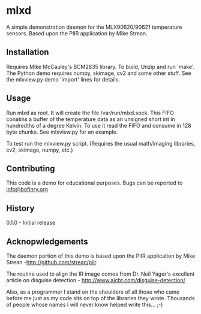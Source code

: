 mlxd
==========

A simple demonstration daemon for the MLX90620/90621 temperature sensors. Based upon the PIIR application by Mike Strean.

## Installation

  Requires Mike McCauley's BCM2835 library. To build, Unzip and run 'make'. The Python demo requires numpy, skimage, cv2 and some other stuff. See the mlxview.py demo 'import' lines for details.

## Usage

  Run mlxd as root. It will create the file /var/run/mlxd.sock. This FIFO conatins a buffer of the temperature data as an unsigned short int in hundredths of a degree Kelvin. To use it read the FIFO and consume in 128 byte chunks. See mlxview.py for an example.

  To test run the mlxview.py script. (Requires the usual math/imaging libraries, cv2, skimage, numpy, etc.)

## Contributing
  
  This code is a demo for educational purposes. Bugs can be reported to info@bofinry.org

## History
  0.1.0 - Initial release

## Acknopwledgements

  The daemon portion of this demo is based upon the PIIR application by Mike Strean -http://github.com/strean/piir.

  The routine used to align the IR image comes from Dr. Neil Yager's excellent article on disguise detection - http://www.aicbt.com/disguise-detection/
  
  Also, as a programmer I stand on the shoulders of all those who came before me just as my code sits on top of the libraries they wrote. Thousands of people whose names I will never know helped write this... ;-)
